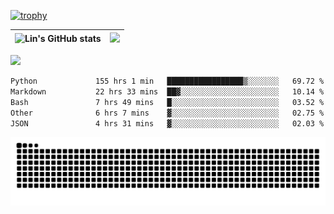 [![trophy](https://github-profile-trophy.vercel.app/?username=ocss884&column=7)](https://github.com/ocss884)

| ![Lin's GitHub stats](https://github-readme-stats.vercel.app/api?username=ocss884&show_icons=true&hide_border=True&count_private=true) | ![](https://github-readme-streak-stats.herokuapp.com?user=ocss884&hide_border=true&date_format=M%20j%5B%2C%20Y%5D&ring=7EDDCF&fire=7EDDCF") |
| ------------------------------------------------------------ | ------------------------------------------------------------ |

![](https://komarev.com/ghpvc/?username=ocss884&color=brightgreen)

<!--START_SECTION:waka-->

```txt
Python             155 hrs 1 min   █████████████████▒░░░░░░░   69.72 %
Markdown           22 hrs 33 mins  ██▓░░░░░░░░░░░░░░░░░░░░░░   10.14 %
Bash               7 hrs 49 mins   █░░░░░░░░░░░░░░░░░░░░░░░░   03.52 %
Other              6 hrs 7 mins    ▓░░░░░░░░░░░░░░░░░░░░░░░░   02.75 %
JSON               4 hrs 31 mins   ▓░░░░░░░░░░░░░░░░░░░░░░░░   02.03 %
```

<!--END_SECTION:waka-->

<p align="center">
   <img src="https://github.com/ocss884/ocss884/blob/output/github-snake.svg" alt="snake">
</p>
